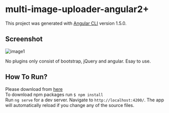 # multi-image-uploader-angular2+

This project was generated with [Angular CLI](https://github.com/angular/angular-cli) version 1.5.0.

Screenshot
---
![image1](https://user-images.githubusercontent.com/29102674/34325355-6029e136-e8b9-11e7-9fca-1e5af15657b5.png)

No plugins only consist of bootstrap, jQuery and angular. Esay to use.

How To Run?
---
Please download from [here](https://github.com/mostafizur044/multi-image-uploader-angular-2-.git)   
To download npm packages run `$ npm install`  
Run `ng serve` for a dev server. Navigate to `http://localhost:4200/`. The app will automatically reload if you change any of the source files.

